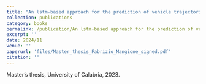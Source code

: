 ```yaml
---
title: "An lstm-based approach for the prediction of vehicle trajectories in the smart city environment"
collection: publications
category: books
permalink: /publication/An lstm-based approach for the prediction of vehicle trajectories in the smart city environment
excerpt: ''
date: 2024/11
venue: ''
paperurl: 'files/Master_thesis_Fabrizio_Mangione_signed.pdf'
citation: ''
---
```

Master’s thesis, University of Calabria, 2023.